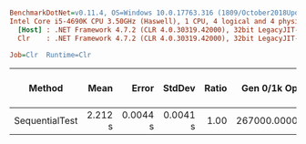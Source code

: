 ``` ini

BenchmarkDotNet=v0.11.4, OS=Windows 10.0.17763.316 (1809/October2018Update/Redstone5)
Intel Core i5-4690K CPU 3.50GHz (Haswell), 1 CPU, 4 logical and 4 physical cores
  [Host] : .NET Framework 4.7.2 (CLR 4.0.30319.42000), 32bit LegacyJIT-v4.7.3324.0
  Clr    : .NET Framework 4.7.2 (CLR 4.0.30319.42000), 32bit LegacyJIT-v4.7.3324.0

Job=Clr  Runtime=Clr  

```
|         Method |    Mean |    Error |   StdDev | Ratio | Gen 0/1k Op | Gen 1/1k Op | Gen 2/1k Op | Allocated Memory/Op |
|--------------- |--------:|---------:|---------:|------:|------------:|------------:|------------:|--------------------:|
| SequentialTest | 2.212 s | 0.0044 s | 0.0041 s |  1.00 | 267000.0000 |           - |           - |           953.68 MB |
